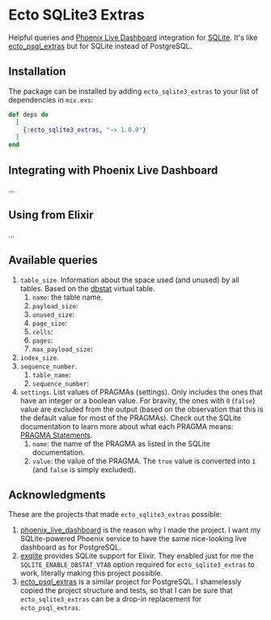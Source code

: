 # Ecto SQLite3 Extras

Helpful queries and [Phoenix Live Dashboard](https://github.com/phoenixframework/phoenix_live_dashboard) integration for [SQLite](https://sqlite.org/index.html). It's like [ecto_psql_extras](https://github.com/pawurb/ecto_psql_extras) but for SQLite instead of PostgreSQL.

## Installation

The package can be installed by adding `ecto_sqlite3_extras` to your list of dependencies in `mix.exs`:

```elixir
def deps do
  [
    {:ecto_sqlite3_extras, "~> 1.0.0"}
  ]
end
```

## Integrating with Phoenix Live Dashboard

...

## Using from Elixir

...

## Available queries

1. `table_size`. Information about the space used (and unused) by all tables. Based on the [dbstat](https://www.sqlite.org/dbstat.html) virtual table.
    1. `name`: the table name.
    1. `payload_size`:
    1. `unused_size`:
    1. `page_size`:
    1. `cells`:
    1. `pages`:
    1. `max_payload_size`:
1. `index_size`.
1. `sequence_number`.
    1. `table_name`:
    1. `sequence_number`:
1. `settings`. List values of PRAGMAs (settings). Only includes the ones that have an integer or a boolean value. For bravity, the ones with `0` (`false`) value are excluded from the output (based on the observation that this is the default value for most of the PRAGMAs). Check out the SQLite documentation to learn more about what each PRAGMA means: [PRAGMA Statements](https://www.sqlite.org/pragma.html).
    1. `name`: the name of the PRAGMA as listed in the SQLite documentation.
    1. `value`: the value of the PRAGMA. The `true` value is converted into `1` (and `false` is simply excluded).

## Acknowledgments

These are the projects that made `ecto_sqlite3_extras` possible:

1. [phoenix_live_dashboard](https://github.com/phoenixframework/phoenix_live_dashboard) is the reason why I made the project. I want my SQLite-powered Phoenix service to have the same nice-looking live dashboard as for PostgreSQL.
1. [exqlite](https://github.com/elixir-sqlite/exqlite) provides SQLite support for Elixir. They enabled just for me the `SQLITE_ENABLE_DBSTAT_VTAB` option required for `ecto_sqlite3_extras` to work, literally making this project possible.
1. [ecto_psql_extras](https://github.com/pawurb/ecto_psql_extras) is a similar project for PostgreSQL. I shamelessly copied the project structure and tests, so that I can be sure that `ecto_sqlite3_extras` can be a drop-in replacement for `ecto_psql_extras`.
